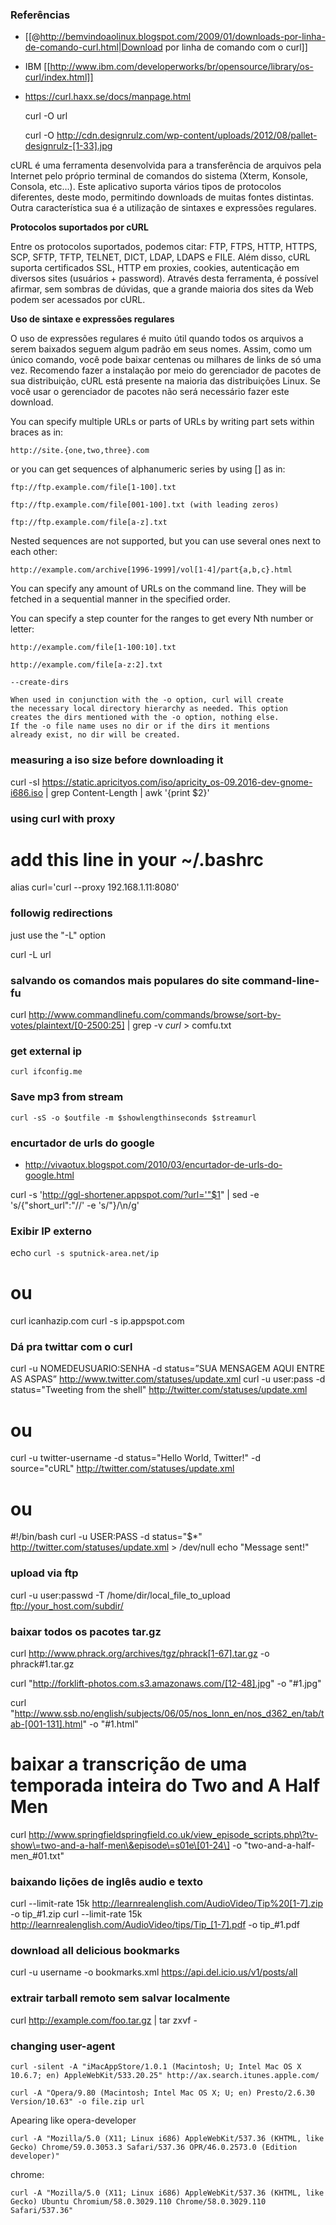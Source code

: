 ### Referências
* [[@http://bemvindoaolinux.blogspot.com/2009/01/downloads-por-linha-de-comando-curl.html|Download por linha de comando com o curl]]
* IBM [[http://www.ibm.com/developerworks/br/opensource/library/os-curl/index.html]]
* https://curl.haxx.se/docs/manpage.html

    curl -O url

    curl -O http://cdn.designrulz.com/wp-content/uploads/2012/08/pallet-designrulz-[1-33].jpg

cURL é uma ferramenta desenvolvida para a transferência de arquivos pela
Internet pelo próprio terminal de comandos do sistema (Xterm, Konsole, Consola,
etc...). Este aplicativo suporta vários tipos de protocolos diferentes, deste
modo, permitindo downloads de muitas fontes distintas. Outra característica sua
é a utilização de sintaxes e expressões regulares.

**Protocolos suportados por cURL**

Entre os protocolos suportados, podemos citar: FTP, FTPS, HTTP, HTTPS, SCP,
SFTP, TFTP, TELNET, DICT, LDAP, LDAPS e FILE. Além disso, cURL suporta
certificados SSL, HTTP em proxies, cookies, autenticação em diversos sites
(usuários + password). Através desta ferramenta, é possível afirmar, sem
sombras de dúvidas, que a grande maioria dos sites da Web podem ser acessados
por cURL.

**Uso de sintaxe e expressões regulares**

O uso de expressões regulares é muito útil quando todos os arquivos a serem
baixados seguem algum padrão em seus nomes. Assim, como um único comando, você
pode baixar centenas ou milhares de links de só uma vez.  Recomendo fazer a
instalação por meio do gerenciador de pacotes de sua distribuição, cURL está
presente na maioria das distribuições Linux. Se você usar o gerenciador de
pacotes não será necessário fazer este download.

You can specify multiple URLs or parts of URLs by writing part
sets within braces as in:

    http://site.{one,two,three}.com

or you can get sequences of alphanumeric series by using [] as in:

    ftp://ftp.example.com/file[1-100].txt

    ftp://ftp.example.com/file[001-100].txt (with leading zeros)

    ftp://ftp.example.com/file[a-z].txt

Nested sequences are not supported, but you can use several ones next to each other:

    http://example.com/archive[1996-1999]/vol[1-4]/part{a,b,c}.html

You can specify any amount of URLs on the command line. They will
be fetched in a sequential manner in the specified order.

You can specify a step counter for the ranges to get every Nth number or letter:

    http://example.com/file[1-100:10].txt

    http://example.com/file[a-z:2].txt

    --create-dirs

    When used in conjunction with the -o option, curl will create
    the necessary local directory hierarchy as needed. This option
    creates the dirs mentioned with the -o option, nothing else.
    If the -o file name uses no dir or if the dirs it mentions
    already exist, no dir will be created.

### measuring a iso size before downloading it

curl -sI https://static.apricityos.com/iso/apricity_os-09.2016-dev-gnome-i686.iso | grep Content-Length | awk '{print $2}'

### using curl with proxy

# add this line in your ~/.bashrc
alias curl='curl --proxy 192.168.1.11:8080'

### followig redirections

   just use the "-L" option

   curl -L url

### salvando os comandos mais populares do site command-line-fu

curl http://www.commandlinefu.com/commands/browse/sort-by-votes/plaintext/[0-2500:25] | grep -v _curl_ > comfu.txt

### get external ip

    curl ifconfig.me

### Save mp3 from stream

    curl -sS -o $outfile -m $showlengthinseconds $streamurl

### encurtador de urls do google
* http://vivaotux.blogspot.com/2010/03/encurtador-de-urls-do-google.html

curl -s 'http://ggl-shortener.appspot.com/?url='"$1" | sed -e 's/{"short_url":"//' -e 's/"}/\n/g'

### Exibir IP externo

echo `curl -s sputnick-area.net/ip`

# ou
curl icanhazip.com
curl -s ip.appspot.com

### Dá pra twittar com o curl

curl -u NOMEDEUSUARIO:SENHA -d status=”SUA MENSAGEM AQUI ENTRE AS ASPAS” http://www.twitter.com/statuses/update.xml
curl -u user:pass -d status="Tweeting from the shell" http://twitter.com/statuses/update.xml

# ou
curl -u twitter-username -d status="Hello World, Twitter!" -d source="cURL" http://twitter.com/statuses/update.xml

# ou
#!/bin/bash
curl -u USER:PASS -d status="$*" http://twitter.com/statuses/update.xml > /dev/null
echo "Message sent!"

### upload via ftp

curl -u user:passwd -T /home/dir/local_file_to_upload ftp://your_host.com/subdir/

### baixar todos os pacotes tar.gz

curl http://www.phrack.org/archives/tgz/phrack[1-67].tar.gz -o phrack#1.tar.gz

curl "http://forklift-photos.com.s3.amazonaws.com/[12-48].jpg" -o "#1.jpg"

curl "http://www.ssb.no/english/subjects/06/05/nos_lonn_en/nos_d362_en/tab/tab-[001-131].html" -o "#1.html"

# baixar a transcrição de uma temporada inteira do Two and A Half Men
curl http://www.springfieldspringfield.co.uk/view_episode_scripts.php\?tv-show\=two-and-a-half-men\&episode\=s01e\[01-24\] -o "two-and-a-half-men_#01.txt"

### baixando lições de inglês audio e texto

curl --limit-rate 15k http://learnrealenglish.com/AudioVideo/Tip%20[1-7].zip -o tip_#1.zip
curl --limit-rate 15k http://learnrealenglish.com/AudioVideo/tips/Tip_[1-7].pdf -o tip_#1.pdf

### download all delicious bookmarks

curl -u username -o bookmarks.xml https://api.del.icio.us/v1/posts/all

### extrair tarball remoto sem salvar localmente

curl http://example.com/foo.tar.gz | tar zxvf -

### changing user-agent

    curl -silent -A "iMacAppStore/1.0.1 (Macintosh; U; Intel Mac OS X 10.6.7; en) AppleWebKit/533.20.25" http://ax.search.itunes.apple.com/

    curl -A "Opera/9.80 (Macintosh; Intel Mac OS X; U; en) Presto/2.6.30 Version/10.63" -o file.zip url

Apearing like opera-developer

    curl -A "Mozilla/5.0 (X11; Linux i686) AppleWebKit/537.36 (KHTML, like Gecko) Chrome/59.0.3053.3 Safari/537.36 OPR/46.0.2573.0 (Edition developer)"

chrome:

    curl -A "Mozilla/5.0 (X11; Linux i686) AppleWebKit/537.36 (KHTML, like Gecko) Ubuntu Chromium/58.0.3029.110 Chrome/58.0.3029.110 Safari/537.36"

